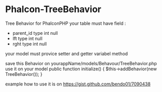 Phalcon-TreeBehavior
====================

Tree Behavior for PhalconPHP your table must have field : 
- parent_id type int null 
- lft type int null
- rght type int null

your model must provice setter and getter variabel method

save this Behavior on yourappName/models/Behavour/TreeBehavior.php use it on your model public function initialize() { $this->addBehavior(new TreeBehavior()); }

example how to use it is on https://gist.github.com/bendo01/7090438

